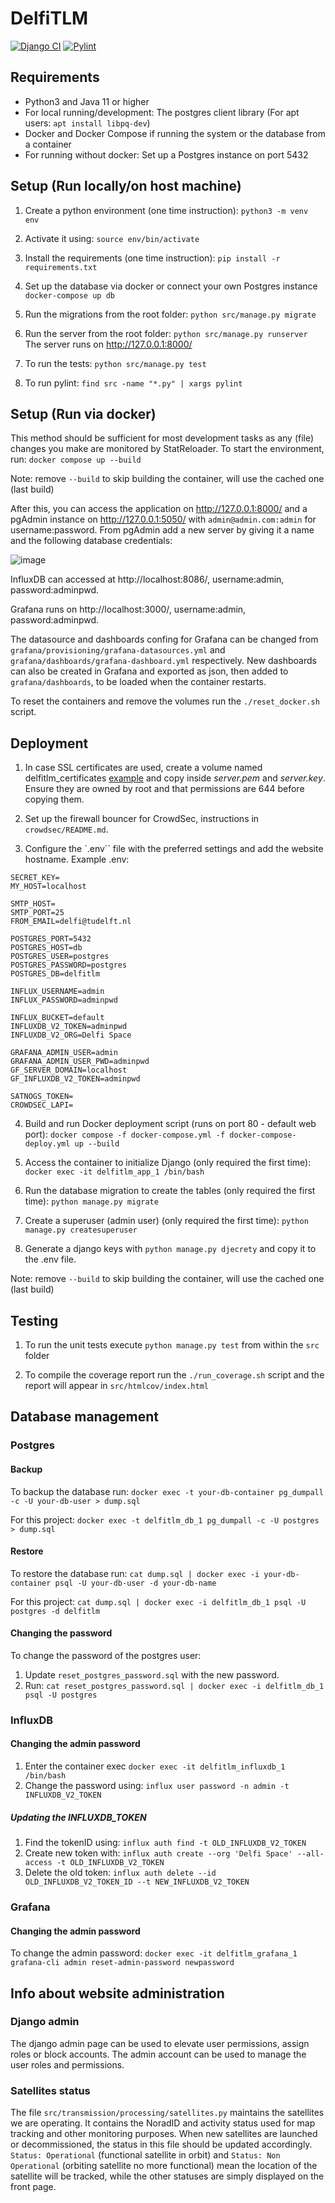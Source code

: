 # DelfiTLM

[![Django CI](https://github.com/iiacoban42/DelfiTLM/actions/workflows/django.yml/badge.svg?branch=main)](https://github.com/iiacoban42/DelfiTLM/actions/workflows/django.yml)
[![Pylint](https://github.com/iiacoban42/DelfiTLM/actions/workflows/pylint.yml/badge.svg?branch=main)](https://github.com/iiacoban42/DelfiTLM/actions/workflows/pylint.yml)

## Requirements

- Python3 and Java 11 or higher
- For local running/development: The postgres client library (For apt users: `apt install libpq-dev`)
- Docker and Docker Compose if running the system or the database from a container
- For running without docker: Set up a Postgres instance on port 5432

## Setup (Run locally/on host machine)

1. Create a python environment (one time instruction):
`python3 -m venv env`

2. Activate it using:
`source env/bin/activate`

3. Install the requirements (one time instruction):
`pip install -r requirements.txt`

4. Set up the database via docker or connect your own Postgres instance
`docker-compose up db`

5. Run the migrations from the root folder:
`python src/manage.py migrate`

6. Run the server from the root folder:
`python src/manage.py runserver` The server runs on http://127.0.0.1:8000/

7. To run the tests:
`python src/manage.py test`

8. To run pylint:
`find src -name "*.py" | xargs pylint`

## Setup (Run via docker)

This method should be sufficient for most development tasks as any (file) changes you make are monitored by StatReloader. To start the environment, run:
`docker compose up --build`

Note: remove `--build` to skip building the container, will use the cached one (last build)

After this, you can access the application on http://127.0.0.1:8000/ and a pgAdmin instance on http://127.0.0.1:5050/ with `admin@admin.com:admin` for username:password. From pgAdmin add a new server by giving it a name and the following database credentials:

![image](https://user-images.githubusercontent.com/15870306/145728488-ada8aacf-ec53-42d1-8e4d-b7198c70cc77.png)

InfluxDB can accessed at http://localhost:8086/, username:admin, password:adminpwd.

Grafana runs on http://localhost:3000/, username:admin, password:adminpwd.

The datasource and dashboards confing for Grafana can be changed from `grafana/provisioning/grafana-datasources.yml` and `grafana/dashboards/grafana-dashboard.yml` respectively. New dashboards can also be created in Grafana and exported as json, then added to `grafana/dashboards`, to be loaded when the container restarts.

To reset the containers and remove the volumes run the `./reset_docker.sh` script.

## Deployment

1. In case SSL certificates are used, create a volume named delfitlm\_certificates [example](https://github.com/moby/moby/issues/25245#issuecomment-365980572) and copy inside _server.pem_ and _server.key_. Ensure they are owned by root and that permissions are 644 before copying them.

2. Set up the firewall bouncer for CrowdSec, instructions in `crowdsec/README.md`.
3. Configure the `.env`` file with the preferred settings and add the website hostname.
   Example .env:
```
SECRET_KEY=
MY_HOST=localhost

SMTP_HOST=
SMTP_PORT=25
FROM_EMAIL=delfi@tudelft.nl

POSTGRES_PORT=5432
POSTGRES_HOST=db
POSTGRES_USER=postgres
POSTGRES_PASSWORD=postgres
POSTGRES_DB=delfitlm

INFLUX_USERNAME=admin
INFLUX_PASSWORD=adminpwd

INFLUX_BUCKET=default
INFLUXDB_V2_TOKEN=adminpwd
INFLUXDB_V2_ORG=Delfi Space

GRAFANA_ADMIN_USER=admin
GRAFANA_ADMIN_USER_PWD=adminpwd
GF_SERVER_DOMAIN=localhost
GF_INFLUXDB_V2_TOKEN=adminpwd

SATNOGS_TOKEN=
CROWDSEC_LAPI=
```

4. Build and run Docker deployment script (runs on port 80 - default web port):
`docker compose -f docker-compose.yml -f docker-compose-deploy.yml up --build`

5. Access the container to initialize Django (only required the first time):
`docker exec -it delfitlm_app_1 /bin/bash`

6. Run the database migration to create the tables (only required the first time): `python manage.py migrate`

7. Create a superuser (admin user) (only required the first time): `python manage.py createsuperuser`

8. Generate a django keys with `python manage.py djecrety` and copy it to the .env file.

Note: remove `--build` to skip building the container, will use the cached one (last build)

## Testing

1. To run the unit tests execute `python manage.py test` from within the `src` folder

2. To compile the coverage report run the `./run_coverage.sh` script and the report will appear in `src/htmlcov/index.html`


## Database management

### Postgres

#### Backup

To backup the database run: `docker exec -t your-db-container pg_dumpall -c -U your-db-user > dump.sql`

For this project: `docker exec -t delfitlm_db_1 pg_dumpall -c -U postgres > dump.sql`

#### Restore

To restore the database run: `cat dump.sql | docker exec -i your-db-container psql -U your-db-user -d your-db-name`

For this project: `cat dump.sql | docker exec -i delfitlm_db_1 psql -U postgres -d delfitlm`

#### Changing the password

To change the password of the postgres user:
1. Update `reset_postgres_password.sql` with the new password.
2. Run: `cat reset_postgres_password.sql | docker exec -i delfitlm_db_1 psql -U postgres`


### InfluxDB

#### Changing the admin password

1. Enter the container exec `docker exec -it delfitlm_influxdb_1 /bin/bash`
2. Change the password using: `influx user password -n admin -t INFLUXDB_V2_TOKEN`

##### Updating the INFLUXDB_TOKEN

1. Find the tokenID using: `influx auth find -t OLD_INFLUXDB_V2_TOKEN`
2. Create new token with: `influx auth create --org 'Delfi Space' --all-access -t OLD_INFLUXDB_V2_TOKEN`
3. Delete the old token: `influx auth delete --id OLD_INFLUXDB_V2_TOKEN_ID --t NEW_INFLUXDB_V2_TOKEN`

### Grafana

#### Changing the admin password

To change the admin password: `docker exec -it delfitlm_grafana_1 grafana-cli admin reset-admin-password newpassword`

## Info about website administration

### Django admin

The django admin page can be used to elevate user permissions, assign roles or block accounts. The admin account can be used to manage the user roles and permissions.

### Satellites status

The file `src/transmission/processing/satellites.py` maintains the satellites we are operating. It contains the NoradID and activity status used for map tracking and other monitoring purposes. When new satellites are launched or decommissioned, the status in this file should be updated accordingly. `Status: Operational` (functional satellite in orbit) and `Status: Non Operational` (orbiting satellite no more functional) mean the location of the satellite will be tracked, while the other statuses are simply displayed on the front page.
